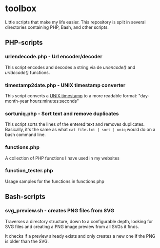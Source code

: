 # toolbox

Little scripts that make my life easier. This repository is split in several directories containing PHP, Bash, and other scripts.

## PHP-scripts
### urlendecode.php - Url encoder/decoder

This script encodes and decodes a string via de <i>urlencode()</i> and <i>urldecode()</i> functions.

### timestamp2date.php - UNIX timestamp converter

This script converts a [UNIX timestamp](http://en.wikipedia.org/wiki/Timestamp) to a more readable format: "day-month-year hours:minutes:seconds"

### sortuniq.php - Sort text and remove duplicates

This script sorts the lines of the entered text and removes duplicates. Basically, it's the same as what ```cat file.txt | sort | uniq``` would do on a bash command line.

### functions.php

A collection of PHP functions I have used in my websites

### function_tester.php

Usage samples for the functions in functions.php

## Bash-scripts
### svg_preview.sh - creates PNG files from SVG

Traverses a directory structure, down to a configurable depth, looking for SVG files and creating a PNG image preview from all SVGs it finds.

It checks if a preview already exists and only creates a new one if the PNG is older than the SVG.
